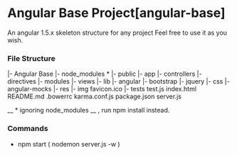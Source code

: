 # Angular Base Project[angular-base]
An angular 1.5.x skeleton structure for any project
Feel free to use it as you wish.

### File Structure

|- Angular Base
  |- node_modules *
  |- public
    |- app
      |- controllers
      |- directives
      |- modules
      |- views
    |- lib
      |- angular
      |- bootstrap
      |- jquery
      |- css
      |- angular-mocks
    |- res
      |- img
      favicon.ico
    |- tests
      test.js
    index.html
  README.md
  .bowerrc
  karma.conf.js
  package.json
  server.js

  __ * ignoring node_modules __ , run npm install instead.

### Commands
- npm start  ( nodemon server.js -w )



